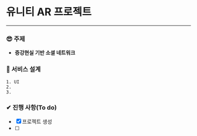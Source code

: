 # 유니티 AR 프로젝트
<hr>

### 😎 주제 
- <b>증강현실 기반 소셜 네트워크</b>

### 🧱 서비스 설계
    1. UI
    2. 
    3.


### ✔ 진행 사항(To do) 
- [x] 프로젝트 생성
- [ ]
